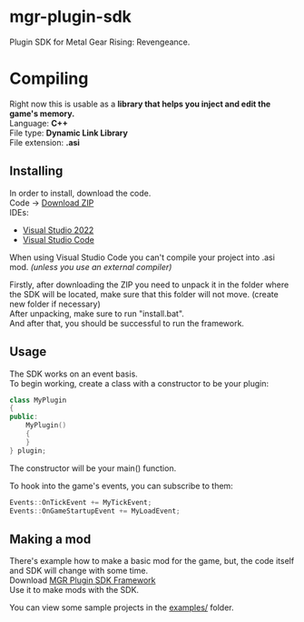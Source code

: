 # mgr-plugin-sdk
Plugin SDK for Metal Gear Rising: Revengeance.

# Compiling
Right now this is usable as a **library that helps you inject and edit the game's memory.** <br />
Language: **C++** <br />
File type: **Dynamic Link Library** <br />
File extension: **.asi**<br />

## Installing
In order to install, download the code. <br />
Code -> [Download ZIP](https://github.com/Frouk3/mgr-plugin-sdk/archive/refs/heads/main.zip) <br />
IDEs:
* [Visual Studio 2022](https://visualstudio.microsoft.com/vs/)
* [Visual Studio Code](https://code.visualstudio.com/)

When using Visual Studio Code you can't compile your project into .asi mod. *(unless you use an external compiler)* <br/>

Firstly, after downloading the ZIP you need to unpack it in the folder where the SDK will be located, make sure that this folder will not move. (create new folder if necessary)<br/>
After unpacking, make sure to run "install.bat".<br/>
And after that, you should be successful to run the framework.<br/>

## Usage
The SDK works on an event basis. <br/>
To begin working, create a class with a constructor to be your plugin:<br/>
```cpp
class MyPlugin
{
public:
    MyPlugin()
    {
    }
} plugin;
```
The constructor will be your main() function.

To hook into the game's events, you can subscribe to them:<br/>
```cpp
Events::OnTickEvent += MyTickEvent;
Events::OnGameStartupEvent += MyLoadEvent;
```

## Making a mod

There's example how to make a basic mod for the game, but, the code itself and SDK will change with some time.<br/>
Download [MGR Plugin SDK Framework](https://github.com/user-attachments/files/18560011/MGRPluginFramework.zip)<br />
Use it to make mods with the SDK.

You can view some sample projects in the [examples/](https://github.com/Frouk3/mgr-plugin-sdk/tree/main/examples) folder.
